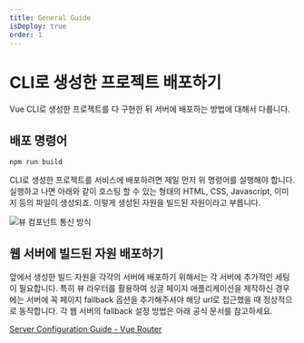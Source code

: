 ```yaml
---
title: General Guide
isDeploy: true
order: 1
---
```


# CLI로 생성한 프로젝트 배포하기

Vue CLI로 생성한 프로젝트를 다 구현한 뒤 서버에 배포하는 방법에 대해서 다룹니다.

## 배포 명령어

`npm run build`

CLI로 생성한 프로젝트를 서비스에 배포하려면 제일 먼저 위 명령어를 실행해야 합니다. 실행하고 나면 아래와 같이 호스팅 할 수 있는 형태의 HTML, CSS, Javascript, 이미지 등의 파일이 생성되죠. 이렇게 생성된 자원을 빌드된 자원이라고 부릅니다.

![뷰 컴포넌트 통신 방식](../.vuepress/public/images/deploy-folder-structure.png)

## 웹 서버에 빌드된 자원 배포하기

앞에서 생성한 빌드 자원을 각각의 서버에 배포하기 위해서는 각 서버에 추가적인 세팅이 필요합니다. 특히 뷰 라우터를 활용하여 싱글 페이지 애플리케이션을 제작하신 경우에는 서버에 꼭 페이지 fallback 옵션을 추가해주셔야 해당 url로 접근했을 때 정상적으로 동작합니다. 각 웹 서버의 fallback 설정 방법은 아래 공식 문서를 참고하세요.

[Server Configuration Guide - Vue Router](https://router.vuejs.org/guide/essentials/history-mode.html#example-server-configurations)